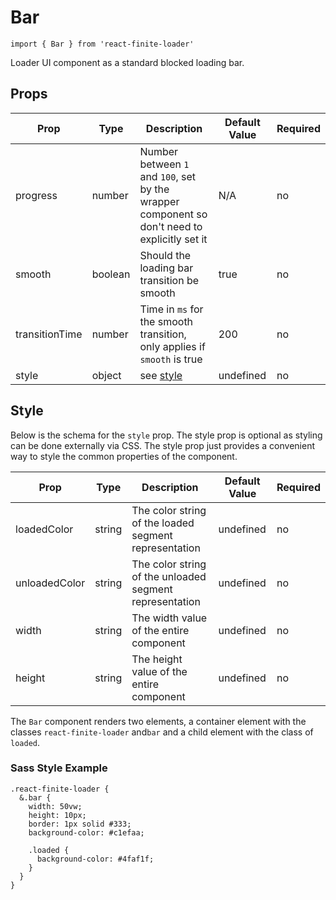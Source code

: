 # Bar

`import { Bar } from 'react-finite-loader'`

Loader UI component as a standard blocked loading bar.

## Props
| Prop | Type | Description | Default Value | Required |
| ---- | ---- | ----------- | ------------- | -------- |
| progress | number | Number between `1` and `100`, set by the wrapper component so don't need to explicitly set it | N/A | no |
| smooth | boolean | Should the loading bar transition be smooth | true | no |
| transitionTime | number | Time in `ms` for the smooth transition, only applies if `smooth` is true | 200 | no |
| style | object | see [style](#style) | undefined | no |

## Style
Below is the schema for the `style` prop. The style prop is optional as styling can be done externally via CSS. The style prop just provides a convenient way to style the common properties of the component.

| Prop | Type | Description | Default Value | Required |
| ---- | ---- | ----------- | ------------- | -------- |
| loadedColor | string | The color string of the loaded segment representation | undefined | no |
| unloadedColor | string | The color string of the unloaded segment representation | undefined | no |
| width | string | The width value of the entire component | undefined | no |
| height | string | The height value of the entire component | undefined | no |

The `Bar` component renders two elements, a container element with the classes `react-finite-loader` and`bar` and a child element with the class of `loaded`.

### Sass Style Example
```
.react-finite-loader {
  &.bar {
    width: 50vw;
    height: 10px;
    border: 1px solid #333;
    background-color: #c1efaa;

    .loaded {
      background-color: #4faf1f;
    }
  }
}
```
